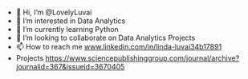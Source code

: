 - 👋 Hi, I’m @LovelyLuvai
- 👀 I’m interested in Data Analytics
- 🌱 I’m currently learning Python
- 💞️ I’m looking to collaborate on Data Analytics Projects
- 📫 How to reach me www.linkedin.com/in/linda-luvai34b17891
-  Projects   https://www.sciencepublishinggroup.com/journal/archive?journalid=367&issueid=3670405
<!---
LovelyLuvai/LovelyLuvai is a ✨ special ✨ repository because its `README.md` (this file) appears on your GitHub profile.
You can click the Preview link to take a look at your changes.
--->

